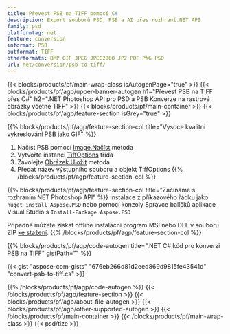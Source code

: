 ```yaml
---
title: Převést PSB na TIFF pomocí C#
description: Export souborů PSD, PSB a AI přes rozhraní.NET API
family: psd
platformtag: net
feature: conversion
informat: PSB
outformat: TIFF
otherformats: BMP GIF JPEG JPEG2000 JP2 PDF PNG PSD
url: net/conversion/psb-to-tiff/
---
```


{{< blocks/products/pf/main-wrap-class isAutogenPage="true" >}}
{{< blocks/products/pf/agp/upper-banner-autogen h1="Převést PSB na TIFF přes C#" h2=".NET Photoshop API pro PSD a PSB Konverze na rastrové obrázky včetně TIFF" >}}
{{< blocks/products/pf/main-container >}}
{{< blocks/products/pf/agp/feature-section isGrey="true" >}}

{{% blocks/products/pf/agp/feature-section-col title="Vysoce kvalitní vykreslování PSB jako GIF" %}}
1. Načíst PSB pomocí [Image.Načíst](https://apireference.aspose.com/psd/net/aspose.psd/image/methods/load/index) metoda
1. Vytvořte instanci [TiffOptions](https://apireference.aspose.com/psd/net/aspose.psd.imageoptions/tiffoptions) třída
1. Zavolejte [Obrázek.Uložit](https://apireference.aspose.com/psd/net/aspose.psd/image/methods/save/index) metoda
1. Předat název výstupního souboru a objekt TiffOptions
{{% /blocks/products/pf/agp/feature-section-col %}}

{{% blocks/products/pf/agp/feature-section-col title="Začínáme s rozhraním NET Photoshop API" %}}
Instalace z příkazového řádku jako ```nuget install Aspose.PSD``` nebo pomocí konzoly Správce balíčků aplikace Visual Studio s ```Install-Package Aspose.PSD```

Případně můžete získat offline instalační program MSI nebo DLL v souboru ZIP [ke stažení](https://releases.aspose.com/psd/net).
{{% /blocks/products/pf/agp/feature-section-col %}}

{{% blocks/products/pf/agp/code-autogen title=".NET C# kód pro konverzi PSB na TIFF" gistPath="" %}}

{{< gist "aspose-com-gists" "676eb266d81d2eed869d9815fe43541d" "convert-psb-to-tiff.cs" >}}

{{% /blocks/products/pf/agp/code-autogen %}}
{{< /blocks/products/pf/agp/feature-section >}}
{{< blocks/products/pf/agp/about-file-autogen >}}
{{< blocks/products/pf/agp/other-supported-autogen >}}
{{< /blocks/products/pf/main-container >}}
{{< /blocks/products/pf/main-wrap-class >}}
{{< psd/tize >}}

